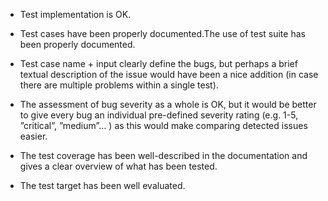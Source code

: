 	
- Test implementation is OK.

- Test cases have been properly documented.The use of test suite has been properly documented.

- Test case name + input clearly define the bugs, but perhaps a brief textual description of the issue would have been a nice addition (in case there are multiple problems within a single test).

- The assessment of bug severity as a whole is OK, but it would be better to give every bug an individual pre-defined severity rating (e.g. 1-5, ”critical”, ”medium”… ) as this would make comparing detected issues easier.

- The test coverage has been well-described in the documentation and gives a clear overview of what has been tested.

- The test target has been well evaluated.